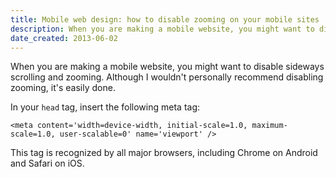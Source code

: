 ```yaml
---
title: Mobile web design: how to disable zooming on your mobile sites
description: When you are making a mobile website, you might want to disable sideways scrolling and zooming. Here's how you do it.
date_created: 2013-06-02
---
```


When you are making a mobile website, you might want to disable sideways scrolling and zooming. Although I wouldn't personally recommend disabling zooming, it's easily done.

In your `head` tag, insert the following meta tag:

```
<meta content='width=device-width, initial-scale=1.0, maximum-scale=1.0, user-scalable=0' name='viewport' />
```

This tag is recognized by all major browsers, including Chrome on Android and Safari on iOS.

